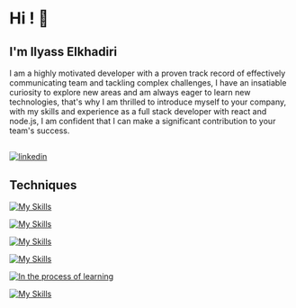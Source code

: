 
# Hi ! 👋


## I'm Ilyass Elkhadiri
I am a highly motivated developer with a proven track record of effectively communicating team and tackling complex challenges, I have an insatiable curiosity to explore new areas and am always eager to learn new technologies, that's why I am thrilled to introduce myself to your company, with my skills and experience as a full stack developer with react and node.js, I am confident that I can make a significant contribution to your team's success.


## 
[![linkedin](https://img.shields.io/badge/linkedin-0A66C2?style=for-the-badge&logo=linkedin&logoColor=white)](https://www.linkedin.com/in/ilyass-elkhadiri/)
## Techniques

[![My Skills](https://skillicons.dev/icons?i=js,ts,html,css,react,nextjs,styledcomponents,tailwind,bootstrap)](#)


[![My Skills](https://skillicons.dev/icons?i=express,nodejs)](#)


[![My Skills](https://skillicons.dev/icons?i=mysql,mongodb,prisma,graphql)](#)


[![My Skills](https://skillicons.dev/icons?i=vscode,visualstudio,git,github,figma,postman,nginx,gcp,linux,firebase)](#)

[![In the process of learning](https://shields.io/badge/-In%20the%20process%20of%20learning-yellow)](#)

[![My Skills](https://skillicons.dev/icons?i=nestjs,hasura)](#)


